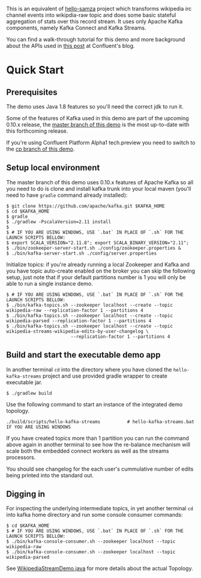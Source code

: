 This is an equivalent of [hello-samza](https://samza.apache.org/startup/hello-samza/0.10/) project which transforms wikipedia irc channel events into wikipdia-raw topic and does some basic stateful aggregation of stats over this record stream. It uses only Apache Kafka components, namely Kafka Connect and Kafka Streams. 

You can find a walk-through tutorial for this demo and more background about the APIs used in [this  post](http://www.confluent.io/blog/hello-world-kafka-connect-kafka-streams) at Confluent's blog. 
 
# Quick Start

## Prerequisites

The demo uses Java 1.8 features so you'll need the correct jdk to run it.

Some of the features of Kafka used in this demo are part of the upcoming 0.10.x release, the [master branch of this demo](https://github.com/amient/hello-kafka-streams)
is the most up-to-date with this forthcoming release.

If you're using Confluent Platform Alpha1 tech.preview you need to switch to the [cp branch of this demo](https://github.com/amient/hello-kafka-streams/tree/cp).

## Setup local environment 

The master branch of this demo uses 0.10.x features of Apache Kafka so all you need to do is clone and install kafka 
trunk into your local maven (you'll need to have `gradle` command already installed):
 
    $ git clone https://github.com/apache/kafka.git $KAFKA_HOME
    $ cd $KAFKA_HOME
    $ gradle
    $ ./gradlew -PscalaVersion=2.11 install 
    $
    $ # IF YOU ARE USING WINDOWS, USE `.bat` IN PLACE OF `.sh` FOR THE LAUNCH SCRIPTS BELLOW:
    $ export SCALA_VERSION="2.11.8"; export SCALA_BINARY_VERSION="2.11";
    $ ./bin/zookeeper-server-start.sh ./config/zookeeper.properties &
    $ ./bin/kafka-server-start.sh ./config/server.properties

Initialize topics: if you're already running a local Zookeeper and Kafka and you have topic auto-create enabled on the 
broker you can skip the following setup, just note that if your default partitions number is 1 you will only be able 
to run a single instance demo.

    $ # IF YOU ARE USING WINDOWS, USE `.bat` IN PLACE OF `.sh` FOR THE LAUNCH SCRIPTS BELLOW:
    $ ./bin/kafka-topics.sh --zookeeper localhost --create --topic wikipedia-raw --replication-factor 1 --partitions 4
    $ ./bin/kafka-topics.sh --zookeeper localhost --create --topic wikipedia-parsed --replication-factor 1 --partitions 4
    $ ./bin/kafka-topics.sh --zookeeper localhost --create --topic wikipedia-streams-wikipedia-edits-by-user-changelog \
                            --replication-factor 1 --partitions 4

## Build and start the executable demo app

In another terminal `cd` into the directory where you have cloned the `hello-kafka-streams` project and use provided
gradle wrapper to create executable jar.

    $ ./gradlew build

Use the following command to start an instance of the integrated demo topology.

    ./build/scripts/hello-kafka-streams          # hello-kafka-streams.bat IF YOU ARE USING WINDOWS

If you have created topics more than 1 partition you can run the command above again in another terminal 
to see how the re-balance mechanism will scale both the embedded connect workers as well as the streams processors.

You should see changelog for the each user's cummulative number of edits being printed into the standard out. 


## Digging in

For inspecting the underlying intermediate topics, in yet another terminal `cd` into kafka home directory 
and run some console consumer commands:

    $ cd $KAFKA_HOME
    $ # IF YOU ARE USING WINDOWS, USE `.bat` IN PLACE OF `.sh` FOR THE LAUNCH SCRIPTS BELLOW:
    $ ./bin/kafka-console-consumer.sh --zookeeper localhost --topic wikipedia-raw
    $ ./bin/kafka-console-consumer.sh --zookeeper localhost --topic wikipedia-parsed

See [WikipediaStreamDemo.java](src/main/java/io/amient/examples/wikipedia/WikipediaStreamDemo.java) for more details about the actual Topology.
